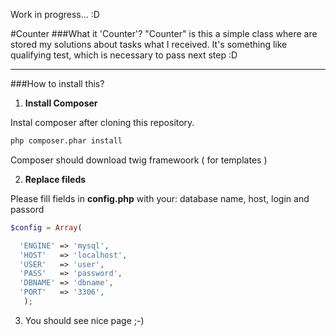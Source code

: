 Work in progress... :D 

#Counter
###What it 'Counter'? 
"Counter" is this a simple class where are stored my solutions about tasks what I received.  It's something like qualifying test, which is necessary to pass next step :D
____
###How to install this?
1. **Install Composer** 

  Instal composer after cloning this repository.
  ```sh
  php composer.phar install
  ```
  Composer should download twig framewoork ( for templates ) 

2. **Replace fileds**
   
  Please fill fields in **config.php** with your: database name, host, login and passord 
     
  ```php
  $config = Array(
  
    'ENGINE' => 'mysql',
    'HOST'   => 'localhost',
    'USER'   => 'user',
    'PASS'   => 'password',
    'DBNAME' => 'dbname',
    'PORT'   => '3306',
     );
  ```
3. You should see nice page ;-)
